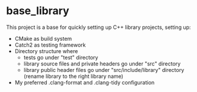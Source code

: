 # base_library

This project is a base for quickly setting up C++ library projects, setting up:
- CMake as build system
- Catch2 as testing framework
- Directory structure where
  - tests go under "test" directory
  - library source files and private headers go under "src" directory
  - library public header files go under "src/include/library" directory (rename library to the right library name)
- My preferred .clang-format and .clang-tidy configuration
